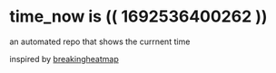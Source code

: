 # time_now is (( 1692536400262 ))

an automated repo that shows the currnent time

inspired by [breakingheatmap](https://github.com/breakingheatmap/breakingheatmap)